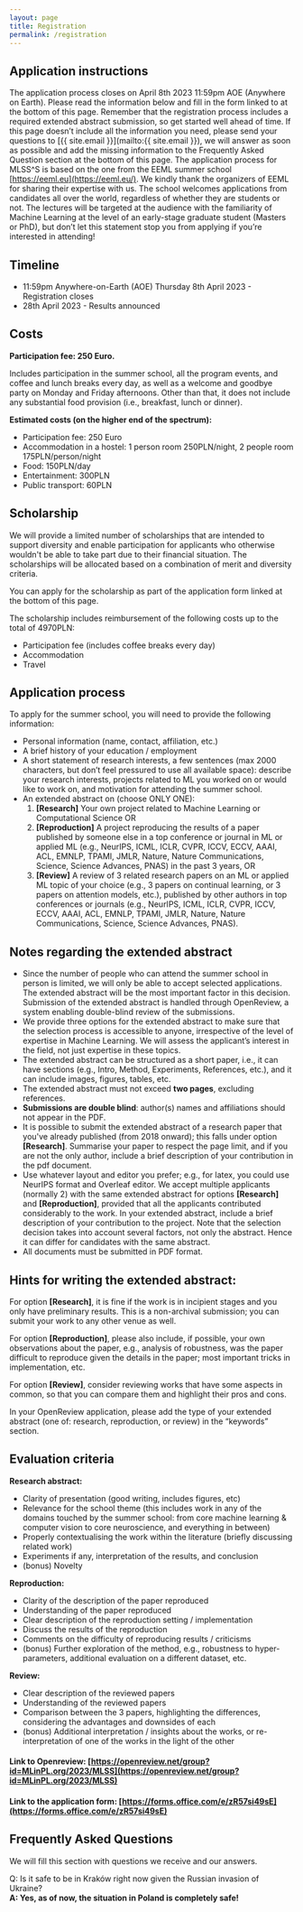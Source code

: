 ```yaml
---
layout: page
title: Registration
permalink: /registration
---
```



## Application instructions

The application process closes on April 8th 2023 11:59pm AOE (Anywhere on Earth).
Please read the information below and fill in the form linked to at the bottom of this page.
Remember that the registration process includes a required extended abstract submission, so get started well ahead of time.
If this page doesn’t include all the information you need, please send your questions to [{{ site.email }}](mailto:{{ site.email }}), we will answer as soon as possible and add the missing information to the Frequently Asked Question section at the bottom of this page.
The application process for MLSS^S is based on the one from the EEML summer school [https://eeml.eu](https://eeml.eu/). We kindly thank the organizers of EEML for sharing their expertise with us. 
The school welcomes applications from candidates all over the world, regardless of whether they are students or not. The lectures will be targeted at the audience with the familiarity of Machine Learning at the level of an early-stage graduate student (Masters or PhD), but don’t let this statement stop you from applying if you’re interested in attending!


## Timeline

- 11:59pm Anywhere-on-Earth (AOE) Thursday 8th April 2023 - Registration closes
- 28th April 2023 - Results announced


## Costs

**Participation fee: 250 Euro.**

Includes participation in the summer school, all the program events, and coffee and lunch breaks every day, as well as a welcome and goodbye party on Monday and Friday afternoons.
Other than that, it does not include any substantial food provision (i.e., breakfast, lunch or dinner).

**Estimated costs (on the higher end of the spectrum):**

- Participation fee: 250 Euro
- Accommodation in a hostel: 1 person room 250PLN/night, 2 people room 175PLN/person/night
- Food: 150PLN/day
- Entertainment: 300PLN
- Public transport: 60PLN 


## Scholarship

We will provide a limited number of scholarships that are intended to support diversity and enable participation for applicants who otherwise wouldn't be able to take part due to their financial situation.
The scholarships will be allocated based on a combination of merit and diversity criteria.

You can apply for the scholarship as part of the application form linked at the bottom of this page.

The scholarship includes reimbursement of the following costs up to the total of 4970PLN:
- Participation fee (includes coffee breaks every day)
- Accommodation
- Travel


## Application process

To apply for the summer school, you will need to provide the following information:

- Personal information (name, contact, affiliation, etc.)
- A brief history of your education / employment
- A short statement of research interests, a few sentences (max 2000 characters, but don’t feel pressured to use all available space): describe your research interests, projects related to ML you worked on or would like to work on, and motivation for attending the summer school.
- An extended abstract on (choose ONLY ONE):
  1. **[Research]** Your own project related to Machine Learning or Computational Science OR
  2. **[Reproduction]** A project reproducing the results of a paper published by someone else in a top conference or journal in ML or applied ML (e.g., NeurIPS, ICML, ICLR, CVPR, ICCV, ECCV, AAAI, ACL, EMNLP, TPAMI, JMLR, Nature, Nature Communications, Science, Science Advances, PNAS) in the past 3 years, OR
  3. **[Review]** A review of 3 related research papers on an ML or applied ML topic of your choice (e.g., 3 papers on continual learning, or 3 papers on attention models, etc.), published by other authors in top conferences or journals (e.g., NeurIPS, ICML, ICLR, CVPR, ICCV, ECCV, AAAI, ACL, EMNLP, TPAMI, JMLR, Nature, Nature Communications, Science, Science Advances, PNAS).

## Notes regarding the extended abstract

- Since the number of people who can attend the summer school in person is limited, we will only be able to accept selected applications. The extended abstract will be the most important factor in this decision.
Submission of the extended abstract is handled through OpenReview, a system enabling double-blind review of the submissions.
- We provide three options for the extended abstract to make sure that the selection process is accessible to anyone, irrespective of the level of expertise in Machine Learning. We will assess the applicant’s interest in the field, not just expertise in these topics.
- The extended abstract can be structured as a short paper, i.e., it can have sections (e.g., Intro, Method, Experiments, References, etc.), and it can include images, figures, tables, etc.
- The extended abstract must not exceed **two pages**, excluding references.
- **Submissions are double blind**: author(s) names and affiliations should not appear in the PDF.
- It is possible to submit the extended abstract of a research paper that you've already published (from 2018 onward); this falls under option **[Research]**. Summarise your paper to respect the page limit, and if you are not the only author, include a brief description of your contribution in the pdf document.
- Use whatever layout and editor you prefer; e.g., for latex, you could use NeurIPS format and Overleaf editor.
We accept multiple applicants (normally 2) with the same extended abstract for options **[Research]** and **[Reproduction]**, provided that all the applicants contributed considerably to the work. In your extended abstract, include a brief description of your contribution to the project. Note that the selection decision takes into account several factors, not only the abstract. Hence it can differ for candidates with the same abstract.
- All documents must be submitted in PDF format.

## Hints for writing the extended abstract:

For option **[Research]**, it is fine if the work is in incipient stages and you only have preliminary results. This is a non-archival submission; you can submit your work to any other venue as well.

For option **[Reproduction]**, please also include, if possible, your own observations about the paper, e.g., analysis of robustness, was the paper difficult to reproduce given the details in the paper; most important tricks in implementation, etc.

For option **[Review]**, consider reviewing works that have some aspects in common, so that you can compare them and highlight their pros and cons.

In your OpenReview application, please add the type of your extended abstract (one of: research, reproduction, or review) in the “keywords” section.

## Evaluation criteria

**Research abstract:**
- Clarity of presentation (good writing, includes figures, etc)
- Relevance for the school theme (this includes work in any of the domains touched by the summer school: from core machine learning & computer vision to core neuroscience, and everything in between)
- Properly contextualising the work within the literature (briefly discussing related work)
- Experiments if any, interpretation of the results, and conclusion
- (bonus) Novelty


**Reproduction:**
- Clarity of the description of the paper reproduced
- Understanding of the paper reproduced
- Clear description of the reproduction setting / implementation
- Discuss the results of the reproduction
- Comments on the difficulty of reproducing results / criticisms
- (bonus) Further exploration of the method, e.g., robustness to hyper-parameters, additional evaluation on a different dataset, etc.

**Review:**
- Clear description of the reviewed papers
- Understanding of the reviewed papers
- Comparison between the 3 papers, highlighting the differences, considering the advantages and downsides of each
- (bonus) Additional interpretation / insights about the works, or re-interpretation of one of the works in the light of the other


#### Link to Openreview: [https://openreview.net/group?id=MLinPL.org/2023/MLSS](https://openreview.net/group?id=MLinPL.org/2023/MLSS)

#### Link to the application form: [https://forms.office.com/e/zR57si49sE](https://forms.office.com/e/zR57si49sE)



## Frequently Asked Questions

We will fill this section with questions we receive and our answers.

Q: Is it safe to be in Kraków right now given the Russian invasion of Ukraine?<br/>
**A: Yes, as of now, the situation in Poland is completely safe!**


